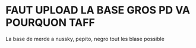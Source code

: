 # FAUT UPLOAD LA BASE GROS PD VA POURQUON TAFF

La base de merde a nussky, pepito, negro tout les blase possible
